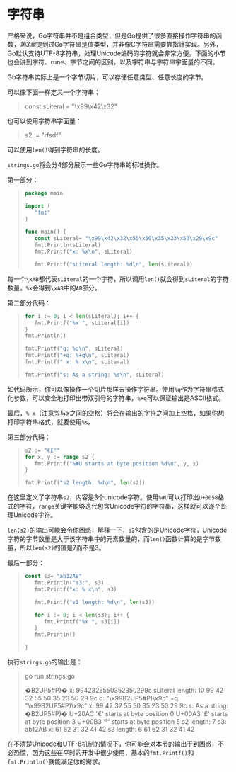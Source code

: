 # **字符串**

严格来说，Go字符串并不是组合类型，但是Go提供了很多直接操作字符串的函数，*第3章*提到过Go字符串是值类型，并非像C字符串需要靠指针实现。另外，Go默认支持UTF-8字符串，处理Unicode编码的字符就会非常方便。下面的小节也会讲到字符、rune、字节之间的区别，以及字符串与字符串字面量的不同。

Go字符串实际上是一个字节切片，可以存储任意类型、任意长度的字节。

可以像下面一样定义一个字符串：

>  const sLiteral = "\x99\x42\x32"

也可以使用字符串字面量：

> s2  := "rfsdf"

可以使用`len()`得到字符串的长度。

`strings.go`将会分4部分展示一些Go字符串的标准操作。

第一部分：

> ```go
> package main
> 
> import (
>    "fmt"
> )
> 
> func main() {
>    const sLiteral= "\x99\x42\x32\x55\x50\x35\x23\x50\x29\x9c"
>    fmt.Println(sLiteral)
>    fmt.Printf("x: %x\n", sLiteral)
> 
>    fmt.Printf("sLiteral length: %d\n", len(sLiteral))
> ```

每一个`\xAB`都代表`sLiteral`的一个字符，所以调用`len()`就会得到`sLiteral`的字符数量。`%x`会得到`\xAB`中的`AB`部分。

第二部分代码：

> ```go
> for i := 0; i < len(sLiteral); i++ {
>    fmt.Printf("%x ", sLiteral[i])
> }
> fmt.Println()
> 
> fmt.Printf("q: %q\n", sLiteral)
> fmt.Printf("+q: %+q\n", sLiteral)
> fmt.Printf(" x: % x\n", sLiteral)
> 
> fmt.Printf("s: As a string: %s\n", sLiteral)
> ```

如代码所示，你可以像操作一个切片那样去操作字符串。使用`%q`作为字符串格式化参数，可以安全地打印出带双引号的字符串，`%+q`可以保证输出是ASCII格式。

最后，`% x`（注意%与x之间的空格）将会在输出的字符之间加上空格，如果你想打印字符串格式，就要使用`%s`。

第三部分代码：

> ```go
> s2 := "€£³"
> for x, y := range s2 {
>    fmt.Printf("%#U starts at byte position %d\n", y, x)
> }
> 
> fmt.Printf("s2 length: %d\n", len(s2))
> ```

在这里定义了字符串`s2`，内容是3个unicode字符。使用`%#U`可以打印出`U+0058`格式的字符，`range`关键字能够迭代包含Unicode字符的字符串，这样就可以逐个处理Unicode字符。

`len(s2)`的输出可能会令你困惑，解释一下，`s2`包含的是Unicode字符，Unicode字符的字节数量是大于该字符串中的元素数量的，而`len()`函数计算的是字节数量，所以`len(s2)`的值是7而不是3。

最后一部分：

> ```go
> const s3= "ab12AB"
>    fmt.Println("s3:", s3)
>    fmt.Printf("x: % x\n", s3)
> 
>    fmt.Printf("s3 length: %d\n", len(s3))
> 
>    for i := 0; i < len(s3); i++ {
>       fmt.Printf("%x ", s3[i])
>    }
>    fmt.Println()
> 
> }
> ```

执行`strings.go`的输出是：

> go run strings.go
>
> �B2UP5#P)�
> x: 9942325550352350299c
> sLiteral length: 10
> 99 42 32 55 50 35 23 50 29 9c 
> q: "\x99B2UP5#P)\x9c"
> +q: "\x99B2UP5#P)\x9c"
>  x: 99 42 32 55 50 35 23 50 29 9c
> s: As a string: �B2UP5#P)�
> U+20AC '€' starts at byte position 0
> U+00A3 '£' starts at byte position 3
> U+00B3 '³' starts at byte position 5
> s2 length: 7
> s3: ab12AB
> x: 61 62 31 32 41 42
> s3 length: 6
> 61 62 31 32 41 42 

在不清楚Unicode和UTF-8机制的情况下，你可能会对本节的输出干到困惑，不必恐慌，因为这些在平时的开发中很少使用，基本的`fmt.Printf()`和`fmt.Println()`就能满足你的需求。

